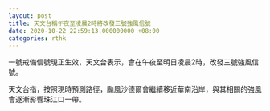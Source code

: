 ```yaml
---
layout: post
title: 天文台稱午夜至凌晨2時將改發三號強風信號
date: 2020-10-22 22:59:13.000000000 +08:00
categories: rthk
---
```


一號戒備信號現正生效，天文台表示，會在午夜至明日凌晨2時，改發三號強風信號。

天文台指，按照現時預測路徑，颱風沙德爾會繼續移近華南沿岸，與其相關的強風會逐漸影響珠江口一帶。
